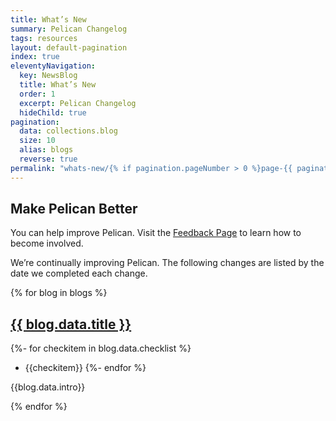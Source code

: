 ```yaml
---
title: What’s New
summary: Pelican Changelog
tags: resources
layout: default-pagination
index: true
eleventyNavigation:
  key: NewsBlog
  title: What’s New
  order: 1
  excerpt: Pelican Changelog
  hideChild: true
pagination:
  data: collections.blog
  size: 10
  alias: blogs
  reverse: true
permalink: "whats-new/{% if pagination.pageNumber > 0 %}page-{{ pagination.pageNumber | plus: 1 }}/{% endif %}"
---
```


## Make Pelican Better

You can help improve Pelican. Visit the [Feedback Page](/feedback) to learn how to become involved.

We’re continually improving Pelican. The following changes are listed by the date we completed each change.

{% for blog in blogs %}
## <a href="{{ blog.url | url }}">{{ blog.data.title }}</a>

{%- for checkitem in blog.data.checklist %}
- {{checkitem}}
{%- endfor %}

{{blog.data.intro}}

{% endfor %}
